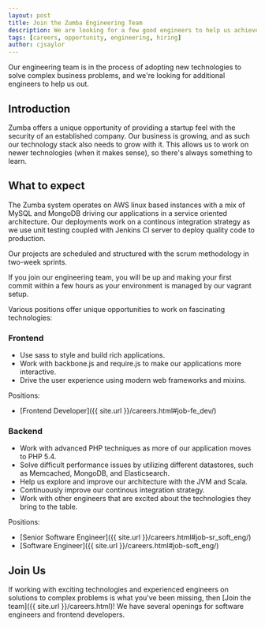 ```yaml
---
layout: post
title: Join the Zumba Engineering Team
description: We are looking for a few good engineers to help us achieve our technical vision.
tags: [careers, opportunity, engineering, hiring]
author: cjsaylor
---
```


Our engineering team is in the process of adopting new technologies to solve complex business problems, and we're looking for additional engineers to help us out.

## Introduction

Zumba offers a unique opportunity of providing a startup feel with the security of an established company. Our business is growing, and as such our technology stack also needs to grow with it. This allows us to work on newer technologies (when it makes sense), so there's always something to learn.

## What to expect

The Zumba system operates on AWS linux based instances with a mix of MySQL and MongoDB driving our applications in a service oriented architecture. Our deployments work on a continous integration strategy as we use unit testing coupled with Jenkins CI server to deploy quality code to production.

Our projects are scheduled and structured with the scrum methodology in two-week sprints.

If you join our engineering team, you will be up and making your first commit within a few hours as your environment is managed by our vagrant setup.

Various positions offer unique opportunities to work on fascinating technologies:

### Frontend

* Use sass to style and build rich applications.
* Work with backbone.js and require.js to make our applications more interactive.
* Drive the user experience using modern web frameworks and mixins.

Positions:

* [Frontend Developer]({{ site.url }}/careers.html#job-fe_dev/)

### Backend

* Work with advanced PHP techniques as more of our application moves to PHP 5.4.
* Solve difficult performance issues by utilizing different datastores, such as Memcached, MongoDB, and Elasticsearch.
* Help us explore and improve our architecture with the JVM and Scala.
* Continuously improve our continous integration strategy.
* Work with other engineers that are excited about the technologies they bring to the table.

Positions:

* [Senior Software Engineer]({{ site.url }}/careers.html#job-sr_soft_eng/)
* [Software Engineer]({{ site.url }}/careers.html#job-soft_eng/)

## Join Us

If working with exciting technologies and experienced engineers on solutions to complex problems is what you've been missing, then [Join the team]({{ site.url }}/careers.html)! We have several openings for software engineers and frontend developers.

